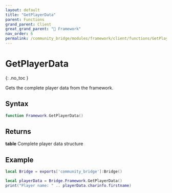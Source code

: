 ```yaml
---
layout: default
title: "GetPlayerData"
parent: Functions
grand_parent: Client
great_grand_parent: "🧩 Framework"
nav_order: 6
permalink: /community_bridge/modules/framework/client/functions/GetPlayerData/
---
```


# GetPlayerData
{: .no_toc }

Gets the complete player data from the framework.

## Syntax

```lua
function Framework.GetPlayerData()
```

## Returns

**table**
Complete player data structure

## Example

```lua
local Bridge = exports['community_bridge']:Bridge()

local playerData = Bridge.Framework.GetPlayerData()
print("Player name: " .. playerData.charinfo.firstname)
```
